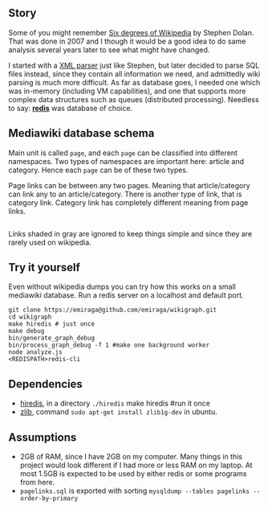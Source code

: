 Story
-----

Some of you might remember [Six degrees of Wikipedia](http://www.netsoc.tcd.ie/~mu/wiki/) by Stephen Dolan. That was done in 2007 and I though it would be a good idea to do same analysis several years later to see what might have changed.

I started with a [XML parser](https://github.com/emiraga/wikigraph/blob/f4ee89d28efc93f4b44d7ccea4b036aa3db806f6/xmlparse.py) just like Stephen, but later decided to parse SQL files instead, since they contain all information we need, and admittedly wiki parsing is much more difficult. As far as database goes, I needed one which was in-memory (including VM capabilities), and one that supports more complex data structures such as queues (distributed processing). Needless to say: [**redis**](http://redis.io/) was database of choice.

Mediawiki database schema
-------------------------

Main unit is called `page`, and each `page` can be classified into different namespaces. Two types of namespaces are important here: article and category. Hence each `page` can be of these two types.

Page links can be between any two pages. Meaning that article/category can link any to an article/category. There is another type of link, that is category link. Category link has completely different meaning from page links.

<img src="http://i.imgur.com/DnOxI.png" alt="" title="Hosted by imgur.com" />

Links shaded in gray are ignored to keep things simple and since they are rarely used on wikipedia.

Try it yourself
---------------

Even without wikipedia dumps you can try how this works on a small mediawiki database.
Run a redis server on a localhost and default port.

	git clone https://emiraga@github.com/emiraga/wikigraph.git
	cd wikigraph
	make hiredis # just once
	make debug
	bin/generate_graph_debug
	bin/process_graph_debug -f 1 #make one background worker
	node analyze.js
	<REDISPATH>redis-cli 

Dependencies
------------
* [hiredis](https://github.com/antirez/hiredis), in a directory `./hiredis`
      make hiredis #run it once
* [zlib](http://zlib.net/), command `sudo apt-get install zlib1g-dev` in ubuntu.


Assumptions
-----------
* 2GB of RAM, since I have 2GB on my computer. Many things in this project would look different if I had more or less RAM on my laptop.
  At most 1.5GB is expected to be used by either redis or some programs from here.
* `pagelinks.sql` is exported with sorting `mysqldump --tables pagelinks --order-by-primary`


